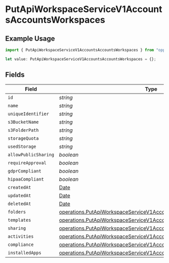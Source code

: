# PutApiWorkspaceServiceV1AccountsAccountsWorkspaces

## Example Usage

```typescript
import { PutApiWorkspaceServiceV1AccountsAccountsWorkspaces } from "oppulence-backend-sdk/models/operations";

let value: PutApiWorkspaceServiceV1AccountsAccountsWorkspaces = {};
```

## Fields

| Field                                                                                                                                                      | Type                                                                                                                                                       | Required                                                                                                                                                   | Description                                                                                                                                                |
| ---------------------------------------------------------------------------------------------------------------------------------------------------------- | ---------------------------------------------------------------------------------------------------------------------------------------------------------- | ---------------------------------------------------------------------------------------------------------------------------------------------------------- | ---------------------------------------------------------------------------------------------------------------------------------------------------------- |
| `id`                                                                                                                                                       | *string*                                                                                                                                                   | :heavy_minus_sign:                                                                                                                                         | N/A                                                                                                                                                        |
| `name`                                                                                                                                                     | *string*                                                                                                                                                   | :heavy_minus_sign:                                                                                                                                         | N/A                                                                                                                                                        |
| `uniqueIdentifier`                                                                                                                                         | *string*                                                                                                                                                   | :heavy_minus_sign:                                                                                                                                         | N/A                                                                                                                                                        |
| `s3BucketName`                                                                                                                                             | *string*                                                                                                                                                   | :heavy_minus_sign:                                                                                                                                         | N/A                                                                                                                                                        |
| `s3FolderPath`                                                                                                                                             | *string*                                                                                                                                                   | :heavy_minus_sign:                                                                                                                                         | N/A                                                                                                                                                        |
| `storageQuota`                                                                                                                                             | *string*                                                                                                                                                   | :heavy_minus_sign:                                                                                                                                         | N/A                                                                                                                                                        |
| `usedStorage`                                                                                                                                              | *string*                                                                                                                                                   | :heavy_minus_sign:                                                                                                                                         | N/A                                                                                                                                                        |
| `allowPublicSharing`                                                                                                                                       | *boolean*                                                                                                                                                  | :heavy_minus_sign:                                                                                                                                         | N/A                                                                                                                                                        |
| `requireApproval`                                                                                                                                          | *boolean*                                                                                                                                                  | :heavy_minus_sign:                                                                                                                                         | N/A                                                                                                                                                        |
| `gdprCompliant`                                                                                                                                            | *boolean*                                                                                                                                                  | :heavy_minus_sign:                                                                                                                                         | N/A                                                                                                                                                        |
| `hipaaCompliant`                                                                                                                                           | *boolean*                                                                                                                                                  | :heavy_minus_sign:                                                                                                                                         | N/A                                                                                                                                                        |
| `createdAt`                                                                                                                                                | [Date](https://developer.mozilla.org/en-US/docs/Web/JavaScript/Reference/Global_Objects/Date)                                                              | :heavy_minus_sign:                                                                                                                                         | N/A                                                                                                                                                        |
| `updatedAt`                                                                                                                                                | [Date](https://developer.mozilla.org/en-US/docs/Web/JavaScript/Reference/Global_Objects/Date)                                                              | :heavy_minus_sign:                                                                                                                                         | N/A                                                                                                                                                        |
| `deletedAt`                                                                                                                                                | [Date](https://developer.mozilla.org/en-US/docs/Web/JavaScript/Reference/Global_Objects/Date)                                                              | :heavy_minus_sign:                                                                                                                                         | N/A                                                                                                                                                        |
| `folders`                                                                                                                                                  | [operations.PutApiWorkspaceServiceV1AccountsAccountsFolders](../../models/operations/putapiworkspaceservicev1accountsaccountsfolders.md)[]                 | :heavy_minus_sign:                                                                                                                                         | N/A                                                                                                                                                        |
| `templates`                                                                                                                                                | [operations.PutApiWorkspaceServiceV1AccountsAccountsTemplates](../../models/operations/putapiworkspaceservicev1accountsaccountstemplates.md)[]             | :heavy_minus_sign:                                                                                                                                         | N/A                                                                                                                                                        |
| `sharing`                                                                                                                                                  | [operations.PutApiWorkspaceServiceV1AccountsAccountsResponseSharing](../../models/operations/putapiworkspaceservicev1accountsaccountsresponsesharing.md)[] | :heavy_minus_sign:                                                                                                                                         | N/A                                                                                                                                                        |
| `activities`                                                                                                                                               | [operations.PutApiWorkspaceServiceV1AccountsAccountsActivities](../../models/operations/putapiworkspaceservicev1accountsaccountsactivities.md)[]           | :heavy_minus_sign:                                                                                                                                         | N/A                                                                                                                                                        |
| `compliance`                                                                                                                                               | [operations.PutApiWorkspaceServiceV1AccountsAccountsCompliance](../../models/operations/putapiworkspaceservicev1accountsaccountscompliance.md)[]           | :heavy_minus_sign:                                                                                                                                         | N/A                                                                                                                                                        |
| `installedApps`                                                                                                                                            | [operations.PutApiWorkspaceServiceV1AccountsAccountsInstalledApps](../../models/operations/putapiworkspaceservicev1accountsaccountsinstalledapps.md)[]     | :heavy_minus_sign:                                                                                                                                         | N/A                                                                                                                                                        |